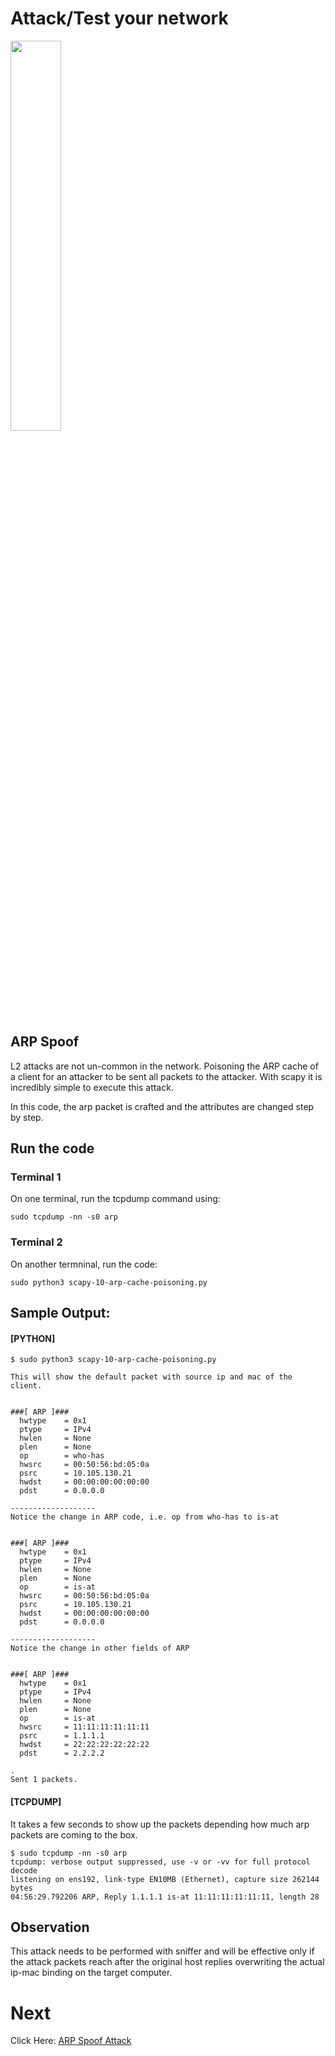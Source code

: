 # Attack/Test your network

<p align="left">
<img src="https://user-images.githubusercontent.com/17419002/171995583-fd060cfa-c17a-40f9-8f25-58006e7e06b5.png" width="40%" height="40%" />
</p>


## ARP Spoof

L2 attacks are not un-common in the network. Poisoning the ARP cache of a client for an attacker to be sent all packets to the attacker. With scapy it is incredibly simple to execute this attack.

In this code, the arp packet is crafted and the attributes are changed step by step.

## Run the code

### Terminal 1
On one terminal, run the tcpdump command using:

```
sudo tcpdump -nn -s0 arp
```

### Terminal 2

On another termninal, run the code:

```
sudo python3 scapy-10-arp-cache-poisoning.py
```


## Sample Output:


#### [PYTHON]
```
$ sudo python3 scapy-10-arp-cache-poisoning.py

This will show the default packet with source ip and mac of the client.


###[ ARP ]###
  hwtype    = 0x1
  ptype     = IPv4
  hwlen     = None
  plen      = None
  op        = who-has
  hwsrc     = 00:50:56:bd:05:0a
  psrc      = 10.105.130.21
  hwdst     = 00:00:00:00:00:00
  pdst      = 0.0.0.0

-------------------
Notice the change in ARP code, i.e. op from who-has to is-at


###[ ARP ]###
  hwtype    = 0x1
  ptype     = IPv4
  hwlen     = None
  plen      = None
  op        = is-at
  hwsrc     = 00:50:56:bd:05:0a
  psrc      = 10.105.130.21
  hwdst     = 00:00:00:00:00:00
  pdst      = 0.0.0.0

-------------------
Notice the change in other fields of ARP


###[ ARP ]###
  hwtype    = 0x1
  ptype     = IPv4
  hwlen     = None
  plen      = None
  op        = is-at
  hwsrc     = 11:11:11:11:11:11
  psrc      = 1.1.1.1
  hwdst     = 22:22:22:22:22:22
  pdst      = 2.2.2.2

.
Sent 1 packets.
```

#### [TCPDUMP]

It takes a few seconds to show up the packets depending how much arp packets are coming to the box.

```
$ sudo tcpdump -nn -s0 arp
tcpdump: verbose output suppressed, use -v or -vv for full protocol decode
listening on ens192, link-type EN10MB (Ethernet), capture size 262144 bytes
04:56:29.792206 ARP, Reply 1.1.1.1 is-at 11:11:11:11:11:11, length 28
```

## Observation

This attack needs to be performed with sniffer and will be effective only if the attack packets reach after the original host replies overwriting the actual ip-mac binding on the target computer.

# Next
Click Here: [ARP Spoof Attack](09-Attack-02-ARP-Spoof.md)
